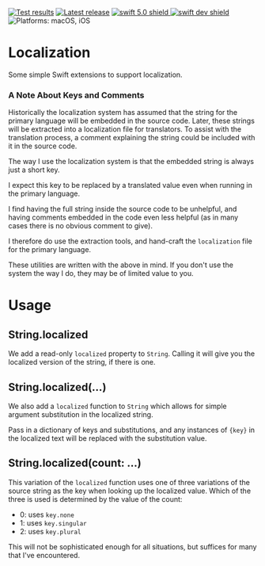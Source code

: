 [comment]: <> (Header Generated by ActionStatus 1.0.2 - 365)

[![Test results][tests shield]][actions] [![Latest release][release shield]][releases] [![swift 5.0 shield] ![swift dev shield]][swift] ![Platforms: macOS, iOS][platforms shield]

[release shield]: https://img.shields.io/github/v/release/elegantchaos/Localization
[platforms shield]: https://img.shields.io/badge/platforms-macOS_iOS-lightgrey.svg?style=flat "macOS, iOS"
[tests shield]: https://github.com/elegantchaos/Localization/workflows/Tests/badge.svg
[swift 5.0 shield]: https://img.shields.io/badge/swift-5.0-F05138.svg "Swift 5.0"
[swift dev shield]: https://img.shields.io/badge/swift-dev-F05138.svg "Swift dev"

[swift]: https://swift.org
[releases]: https://github.com/elegantchaos/Localization/releases
[actions]: https://github.com/elegantchaos/Localization/actions

[comment]: <> (End of ActionStatus Header)

# Localization

Some simple Swift extensions to support localization.

### A Note About Keys and Comments
 
Historically the localization system has assumed that the string for the primary language will be embedded in the source code. Later, these strings will be extracted into a localization file for translators. To assist with the translation process, a comment explaining the string could be included with it in the source code.

The way I use the localization system is that the embedded string is always just a short key. 

I expect this key to be replaced by a translated value even when running in the primary language.
  
I find having the full string inside the source code to be unhelpful, and having comments embedded in the code even less helpful (as in many cases there is no obvious comment to give).

I therefore do use the extraction tools, and hand-craft the `localization` file for the primary language.

These utilities are written with the above in mind. If you don't use the system the way I do, they may be of limited value to you.  

# Usage

## String.localized

We add a read-only `localized` property to `String`. Calling it will give you the localized version of the string, if there is one. 

## String.localized(…)

We also add a `localized` function to `String` which allows for simple argument substitution in the localized string.

Pass in a dictionary of keys and substitutions, and any instances of `{key}` in the localized text will be replaced with the substitution value.

## String.localized(count: …)

This variation of the `localized` function uses one of three variations of the source string as the key when looking up the localized value. Which of the three is used is determined by the value of the count:

 - 0: uses `key.none`
 - 1: uses `key.singular`
 - 2: uses `key.plural`
 
 This will not be sophisticated enough for all situations, but suffices for many that I've encountered.
 
